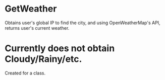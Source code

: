 # GetWeather
Obtains user's global IP to find the city, and using OpenWeatherMap's API, returns user's current weather.

# Currently does not obtain Cloudy/Rainy/etc.

Created for a class.
